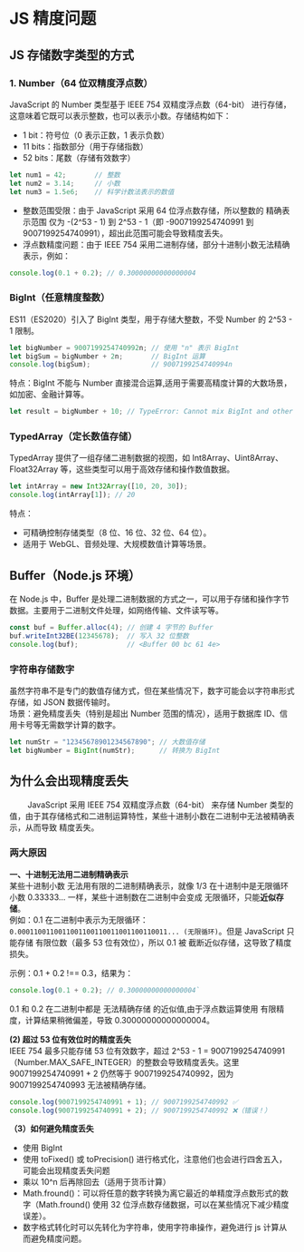 <!--
 * @Author: qs
 * @Date: 2025-02-07 17:38:30
 * @LastEditTime: 2025-02-07 17:58:28
 * @LastEditors: qs
 * @Description:
 * @FilePath: /coderPanz.github.io/docs/js 精度问题.md
 *
-->

# JS 精度问题
## JS 存储数字类型的方式
### 1. Number（64 位双精度浮点数）
JavaScript 的 Number 类型基于 IEEE 754 双精度浮点数（64-bit） 进行存储，这意味着它既可以表示整数，也可以表示小数。存储结构如下：  
- 1 bit：符号位（0 表示正数，1 表示负数）
- 11 bits：指数部分（用于存储指数）
- 52 bits：尾数（存储有效数字）
```js
let num1 = 42;       // 整数
let num2 = 3.14;     // 小数
let num3 = 1.5e6;    // 科学计数法表示的数值
```

- 整数范围受限：由于 JavaScript 采用 64 位浮点数存储，所以整数的 精确表示范围 仅为 -(2^53 - 1) 到 2^53 - 1（即 -9007199254740991 到 9007199254740991），超出此范围可能会导致精度丢失。
- 浮点数精度问题：由于 IEEE 754 采用二进制存储，部分十进制小数无法精确表示，例如：
```js
console.log(0.1 + 0.2); // 0.30000000000000004
```

### BigInt（任意精度整数）
ES11（ES2020）引入了 BigInt 类型，用于存储大整数，不受 Number 的 2^53 - 1 限制。  
```js
let bigNumber = 9007199254740992n; // 使用 "n" 表示 BigInt
let bigSum = bigNumber + 2n;       // BigInt 运算
console.log(bigSum);               // 9007199254740994n
```
特点：BigInt 不能与 Number 直接混合运算,适用于需要高精度计算的大数场景，如加密、金融计算等。  
```js
let result = bigNumber + 10; // TypeError: Cannot mix BigInt and other types
```

###  TypedArray（定长数值存储）
TypedArray 提供了一组存储二进制数据的视图，如 Int8Array、Uint8Array、Float32Array 等，这些类型可以用于高效存储和操作数值数据。  
```js
let intArray = new Int32Array([10, 20, 30]);
console.log(intArray[1]); // 20
```
特点：
- 可精确控制存储类型（8 位、16 位、32 位、64 位）。
- 适用于 WebGL、音频处理、大规模数值计算等场景。

## Buffer（Node.js 环境）
在 Node.js 中，Buffer 是处理二进制数据的方式之一，可以用于存储和操作字节数据。主要用于二进制文件处理，如网络传输、文件读写等。  
```js
const buf = Buffer.alloc(4); // 创建 4 字节的 Buffer
buf.writeInt32BE(12345678);  // 写入 32 位整数
console.log(buf);            // <Buffer 00 bc 61 4e>
```

### 字符串存储数字
虽然字符串不是专门的数值存储方式，但在某些情况下，数字可能会以字符串形式存储，如 JSON 数据传输时。  
场景：避免精度丢失（特别是超出 Number 范围的情况），适用于数据库 ID、信用卡号等无需数学计算的数字。  
```js
let numStr = "12345678901234567890"; // 大数值存储
let bigNumber = BigInt(numStr);      // 转换为 BigInt
```

## 为什么会出现精度丢失
&emsp;&emsp; JavaScript 采用 IEEE 754 双精度浮点数（64-bit） 来存储 Number 类型的值，由于其存储格式和二进制运算特性，某些十进制小数在二进制中无法被精确表示，从而导致 精度丢失。  

### 两大原因
**一、十进制无法用二进制精确表示**  
某些十进制小数 无法用有限的二进制精确表示，就像 1/3 在十进制中是无限循环小数 0.33333... 一样，某些十进制数在二进制中会变成 无限循环，只能**近似存储**。  
例如：0.1 在二进制中表示为无限循环：`0.0001100110011001100110011001100110011... (无限循环)`。但是 JavaScript 只能存储 有限位数（最多 53 位有效位），所以 0.1 被 截断近似存储，这导致了精度损失。  

示例：0.1 + 0.2 !== 0.3，结果为：  
```js
console.log(0.1 + 0.2); // 0.30000000000000004`
```
0.1 和 0.2 在二进制中都是 无法精确存储 的近似值,由于浮点数运算使用 有限精度，计算结果稍微偏差，导致 0.30000000000000004。  


**(2) 超过 53 位有效位时的精度丢失**  
IEEE 754 最多只能存储 53 位有效数字，超过 2^53 - 1 = 9007199254740991（Number.MAX_SAFE_INTEGER）的整数会导致精度丢失。这里 9007199254740991 + 2 仍然等于 9007199254740992，因为 9007199254740993 无法被精确存储。  
```js
console.log(9007199254740991 + 1); // 9007199254740992 ✅
console.log(9007199254740991 + 2); // 9007199254740992 ❌（错误！）
```

**（3）如何避免精度丢失**  
- 使用 BigInt
- 使用 toFixed() 或 toPrecision() 进行格式化，注意他们也会进行四舍五入，可能会出现精度丢失问题
- 乘以 10^n 后再除回去（适用于货币计算）
- Math.fround()：可以将任意的数字转换为离它最近的单精度浮点数形式的数字（Math.fround() 使用 32 位浮点数存储数据，可以在某些情况下减少精度误差）。
- 数字格式转化时可以先转化为字符串，使用字符串操作，避免进行 js 计算从而避免精度问题。





